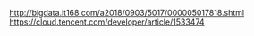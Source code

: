 

http://bigdata.it168.com/a2018/0903/5017/000005017818.shtml
https://cloud.tencent.com/developer/article/1533474
